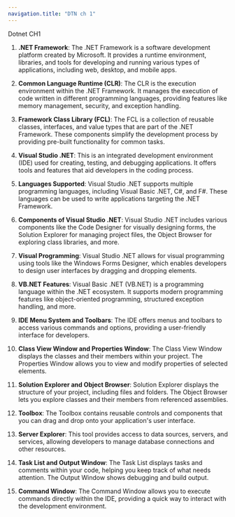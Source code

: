 ```yaml
---
navigation.title: "DTN ch 1"
---
```


Dotnet CH1

1. **.NET Framework**: The .NET Framework is a software development platform created by Microsoft. It provides a runtime environment, libraries, and tools for developing and running various types of applications, including web, desktop, and mobile apps.

2. **Common Language Runtime (CLR)**: The CLR is the execution environment within the .NET Framework. It manages the execution of code written in different programming languages, providing features like memory management, security, and exception handling.

3. **Framework Class Library (FCL)**: The FCL is a collection of reusable classes, interfaces, and value types that are part of the .NET Framework. These components simplify the development process by providing pre-built functionality for common tasks.

4. **Visual Studio .NET**: This is an integrated development environment (IDE) used for creating, testing, and debugging applications. It offers tools and features that aid developers in the coding process.

5. **Languages Supported**: Visual Studio .NET supports multiple programming languages, including Visual Basic .NET, C#, and F#. These languages can be used to write applications targeting the .NET Framework.

6. **Components of Visual Studio .NET**: Visual Studio .NET includes various components like the Code Designer for visually designing forms, the Solution Explorer for managing project files, the Object Browser for exploring class libraries, and more.

7. **Visual Programming**: Visual Studio .NET allows for visual programming using tools like the Windows Forms Designer, which enables developers to design user interfaces by dragging and dropping elements.

8. **VB.NET Features**: Visual Basic .NET (VB.NET) is a programming language within the .NET ecosystem. It supports modern programming features like object-oriented programming, structured exception handling, and more.

9. **IDE Menu System and Toolbars**: The IDE offers menus and toolbars to access various commands and options, providing a user-friendly interface for developers.

10. **Class View Window and Properties Window**: The Class View Window displays the classes and their members within your project. The Properties Window allows you to view and modify properties of selected elements.

11. **Solution Explorer and Object Browser**: Solution Explorer displays the structure of your project, including files and folders. The Object Browser lets you explore classes and their members from referenced assemblies.

12. **Toolbox**: The Toolbox contains reusable controls and components that you can drag and drop onto your application's user interface.

13. **Server Explorer**: This tool provides access to data sources, servers, and services, allowing developers to manage database connections and other resources.

14. **Task List and Output Window**: The Task List displays tasks and comments within your code, helping you keep track of what needs attention. The Output Window shows debugging and build output.

15. **Command Window**: The Command Window allows you to execute commands directly within the IDE, providing a quick way to interact with the development environment.
